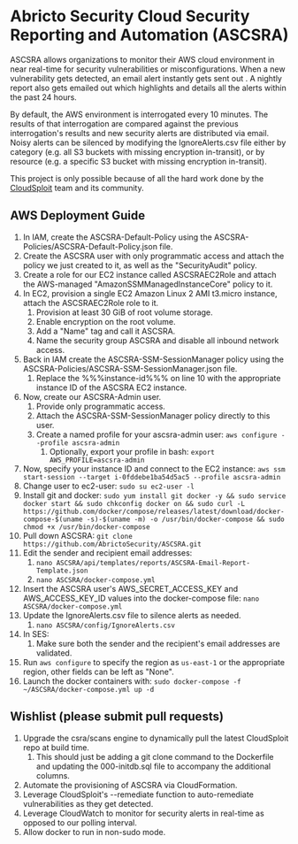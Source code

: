 # Abricto Security Cloud Security Reporting and Automation (ASCSRA)

ASCSRA allows organizations to monitor their AWS cloud environment in near real-time for security vulnerabilities or misconfigurations. When a new vulnerability gets detected, an email alert instantly gets sent out . A nightly report also gets emailed out which highlights and details all the alerts within the past 24 hours.

By default, the AWS environment is interrogated every 10 minutes. The results of that interrogation are compared against the previous interrogation's results and new security alerts are distributed via email. Noisy alerts can be silenced by modifying the IgnoreAlerts.csv file either by category (e.g. all S3 buckets with missing encryption in-transit), or by resource (e.g. a specific S3 bucket with missing encryption in-transit).

This project is only possible because of all the hard work done by the [CloudSploit](https://github.com/aquasecurity/cloudsploit) team and its community.

## AWS Deployment Guide

1. In IAM, create the ASCSRA-Default-Policy using the ASCSRA-Policies/ASCSRA-Default-Policy.json file.
1. Create the ASCSRA user with only programmatic access and attach the policy we just created to it, as well as the "SecurityAudit" policy.
1. Create a role for our EC2 instance called ASCSRAEC2Role and attach the AWS-managed "AmazonSSMManagedInstanceCore" policy to it.
1. In EC2, provision a single EC2 Amazon Linux 2 AMI t3.micro instance, attach the ASCSRAEC2Role role to it.
    1. Provision at least 30 GiB of root volume storage.
    1. Enable encryption on the root volume.
    1. Add a "Name" tag and call it ASCSRA.
    1. Name the security group ASCSRA and disable all inbound network access.
1. Back in IAM create the ASCSRA-SSM-SessionManager policy using the ASCSRA-Policies/ASCSRA-SSM-SessionManager.json file.
    1. Replace the %%%instance-id%%% on line 10 with the appropriate instance ID of the ASCSRA EC2 instance.
1. Now, create our ASCSRA-Admin user.
    1. Provide only programmatic access.
    1. Attach the ASCSRA-SSM-SessionManager policy directly to this user.
    1. Create a named profile for your ascsra-admin user: `aws configure --profile ascsra-admin`
        1. Optionally, export your profile in bash: `export AWS_PROFILE=ascsra-admin`
1. Now, specify your instance ID and connect to the EC2 instance: `aws ssm start-session --target i-0fddebe1ba54d5ac5 --profile ascsra-admin`
1. Change user to ec2-user: `sudo su ec2-user -l`
1. Install git and docker: `sudo yum install git docker -y && sudo service docker start && sudo chkconfig docker on && sudo curl -L https://github.com/docker/compose/releases/latest/download/docker-compose-$(uname -s)-$(uname -m) -o /usr/bin/docker-compose && sudo chmod +x /usr/bin/docker-compose`
1. Pull down ASCSRA: `git clone https://github.com/AbrictoSecurity/ASCSRA.git`
1. Edit the sender and recipient email addresses:
    1. `nano ASCSRA/api/templates/reports/ASCSRA-Email-Report-Template.json`
    1. `nano ASCSRA/docker-compose.yml`
1. Insert the ASCSRA user's AWS_SECRET_ACCESS_KEY and AWS_ACCESS_KEY_ID values into the docker-compose file: `nano ASCSRA/docker-compose.yml`
1. Update the IgnoreAlerts.csv file to silence alerts as needed.
    1. `nano ASCSRA/config/IgnoreAlerts.csv`
1. In SES:
    1. Make sure both the sender and the recipient's email addresses are validated.
1. Run `aws configure` to specify the region as `us-east-1` or the appropriate region, other fields can be left as "None".
1. Launch the docker containers with: `sudo docker-compose -f ~/ASCSRA/docker-compose.yml up -d`

## Wishlist (please submit pull requests)

1. Upgrade the csra/scans engine to dynamically pull the latest CloudSploit repo at build time.
    1. This should just be adding a git clone command to the Dockerfile and updating the 000-initdb.sql file to accompany the additional columns.
1. Automate the provisioning of ASCSRA via CloudFormation.
1. Leverage CloudSploit's --remediate function to auto-remediate vulnerabilities as they get detected.
1. Leverage CloudWatch to monitor for security alerts in real-time as opposed to our polling interval.
1. Allow docker to run in non-sudo mode.
